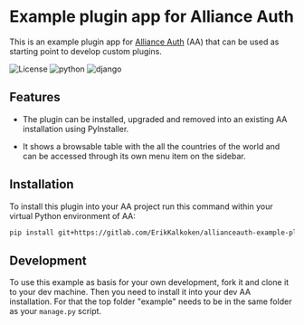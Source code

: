 # Example plugin app for Alliance Auth

This is an example plugin app for [Alliance Auth](https://gitlab.com/allianceauth/allianceauth) (AA) that can be used as starting point to develop custom plugins.

![License](https://img.shields.io/badge/license-MIT-green) ![python](https://img.shields.io/badge/python-3.5-informational) ![django](https://img.shields.io/badge/django-2.2-informational)

## Features

- The plugin can be installed, upgraded and removed into an existing AA installation using PyInstaller.

- It shows a browsable table with the all the countries of the world and can be accessed through its own menu item on the sidebar.

## Installation

To install this plugin into your AA project run this command within your virtual Python environment of AA:

```bash
pip install git+https://gitlab.com/ErikKalkoken/allianceauth-example-plugin
```

## Development

To use this example as basis for your own development, fork it and clone it to your dev machine. Then you need to install it into your dev AA installation. For that the top folder "example" needs to be in the same folder as your `manage.py` script.
